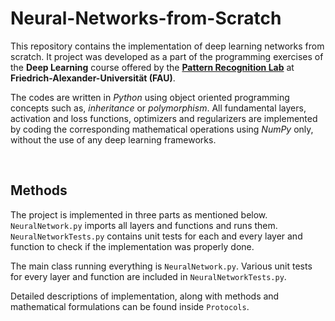 # Neural-Networks-from-Scratch

This repository contains the implementation of deep learning networks from scratch. It project was developed as a part of the programming exercises of the **Deep Learning** course offered by the [**Pattern Recognition Lab**](https://lme.tf.fau.de/) at **Friedrich-Alexander-Universität (FAU)**.

The codes are written in *Python* using object oriented programming concepts such as, *inheritance* or *polymorphism*. All fundamental layers, activation and loss functions, optimizers and regularizers are implemented by coding the corresponding mathematical operations using *NumPy* only, without the use of any deep learning frameworks. 



<br>

## Methods
The project is implemented in three parts as mentioned below. `NeuralNetwork.py` imports all layers and functions and runs them. `NeuralNetworkTests.py` contains unit tests for each and every layer and function to check if the implementation was properly done.



The main class running everything is `NeuralNetwork.py`. Various unit tests for every layer and function are included in `NeuralNetworkTests.py`.

Detailed descriptions of implementation, along with methods and mathematical formulations can be found inside `Protocols`.
